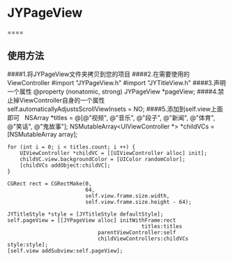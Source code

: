 # JYPageView
====

使用方法
-----
####1.将JYPageView文件夹拷贝到您的项目
####2.在需要使用的ViewController 
     #import "JYPageView.h"
     #import "JYTitleView.h"
####3.声明一个属性
    @property (nonatomic, strong) JYPageView *pageView;
####4.禁止掉ViewController自身的一个属性
   self.automaticallyAdjustsScrollViewInsets = NO;
####5.添加到self.view上面即可
    NSArray *titles = @[@"视频", @"音乐", @"段子", @"新闻", @"体育", @"笑话", @"鬼故事"];
    NSMutableArray<UIViewController *> *childVCs = [NSMutableArray array];
    
    for (int i = 0; i < titles.count; i ++) {
        UIViewController *childVC = [[UIViewController alloc] init];
        childVC.view.backgroundColor = [UIColor randomColor];
        [childVCs addObject:childVC];
    }
    
    CGRect rect = CGRectMake(0,
                             64,
                             self.view.frame.size.width,
                             self.view.frame.size.height - 64);
    
    JYTitleStyle *style = [JYTitleStyle defaultStyle];
    self.pageView = [[JYPageView alloc] initWithFrame:rect
                                               titles:titles
                                 parentViewController:self
                                 childViewControllers:childVCs style:style];
    [self.view addSubview:self.pageView];
